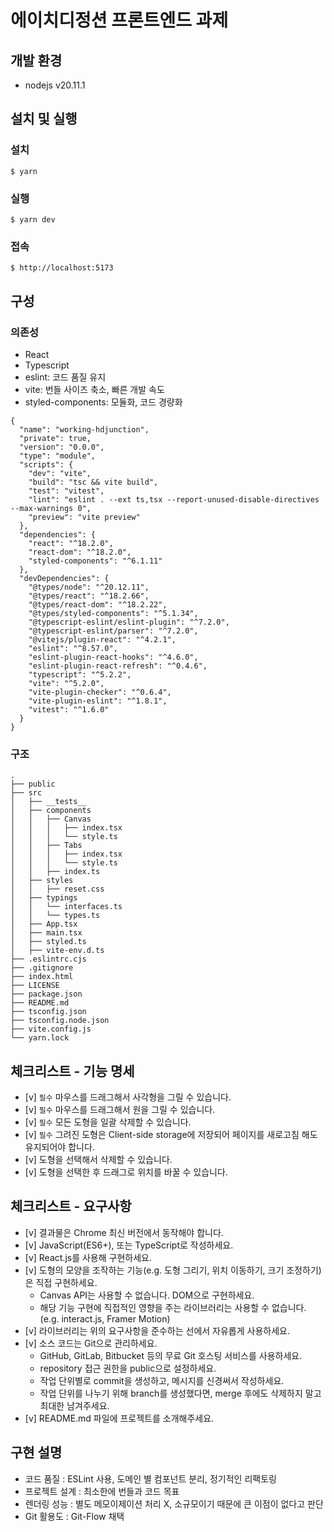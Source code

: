# 에이치디정션 프론트엔드 과제

## 개발 환경

- nodejs v20.11.1

## 설치 및 실행

### 설치

```
$ yarn
```

### 실행

```
$ yarn dev
```

### 접속

```
$ http://localhost:5173
```

## 구성

### 의존성

- React
- Typescript
- eslint: 코드 품질 유지
- vite: 번들 사이즈 축소, 빠른 개발 속도
- styled-components: 모듈화, 코드 경량화

```
{
  "name": "working-hdjunction",
  "private": true,
  "version": "0.0.0",
  "type": "module",
  "scripts": {
    "dev": "vite",
    "build": "tsc && vite build",
    "test": "vitest",
    "lint": "eslint . --ext ts,tsx --report-unused-disable-directives --max-warnings 0",
    "preview": "vite preview"
  },
  "dependencies": {
    "react": "^18.2.0",
    "react-dom": "^18.2.0",
    "styled-components": "^6.1.11"
  },
  "devDependencies": {
    "@types/node": "^20.12.11",
    "@types/react": "^18.2.66",
    "@types/react-dom": "^18.2.22",
    "@types/styled-components": "^5.1.34",
    "@typescript-eslint/eslint-plugin": "^7.2.0",
    "@typescript-eslint/parser": "^7.2.0",
    "@vitejs/plugin-react": "^4.2.1",
    "eslint": "^8.57.0",
    "eslint-plugin-react-hooks": "^4.6.0",
    "eslint-plugin-react-refresh": "^0.4.6",
    "typescript": "^5.2.2",
    "vite": "^5.2.0",
    "vite-plugin-checker": "^0.6.4",
    "vite-plugin-eslint": "^1.8.1",
    "vitest": "^1.6.0"
  }
}
```

### 구조

```
.
├── public
├── src
│   ├── __tests__
│   ├── components
│   │   ├── Canvas
│   │   │   ├── index.tsx
│   │   │   └── style.ts
│   │   ├── Tabs
│   │   │   ├── index.tsx
│   │   │   └── style.ts
│   │   ├── index.ts
│   ├── styles
│   │   ├── reset.css
│   ├── typings
│   │   └── interfaces.ts
│   │   └── types.ts
│   ├── App.tsx
│   ├── main.tsx
│   ├── styled.ts
│   ├── vite-env.d.ts
├── .eslintrc.cjs
├── .gitignore
├── index.html
├── LICENSE
├── package.json
├── README.md
├── tsconfig.json
├── tsconfig.node.json
├── vite.config.js
└── yarn.lock
```

## 체크리스트 - 기능 명세

- [v] `필수` 마우스를 드래그해서 사각형을 그릴 수 있습니다.
- [v] `필수` 마우스를 드래그해서 원을 그릴 수 있습니다.
- [v] `필수` 모든 도형을 일괄 삭제할 수 있습니다.
- [v] `필수` 그려진 도형은 Client-side storage에 저장되어 페이지를 새로고침 해도 유지되어야 합니다.
- [v] 도형을 선택해서 삭제할 수 있습니다.
- [v] 도형을 선택한 후 드래그로 위치를 바꿀 수 있습니다.

## 체크리스트 - 요구사항

- [v] 결과물은 Chrome 최신 버전에서 동작해야 합니다.
- [v] JavaScript(ES6+), 또는 TypeScript로 작성하세요.
- [v] React.js를 사용해 구현하세요.
- [v] 도형의 모양을 조작하는 기능(e.g. 도형 그리기, 위치 이동하기, 크기 조정하기)은 직접 구현하세요.
  - Canvas API는 사용할 수 없습니다. DOM으로 구현하세요.
  - 해당 기능 구현에 직접적인 영향을 주는 라이브러리는 사용할 수 없습니다. (e.g. interact.js, Framer Motion)
- [v] 라이브러리는 위의 요구사항을 준수하는 선에서 자유롭게 사용하세요.
- [v] 소스 코드는 Git으로 관리하세요.
  - GitHub, GitLab, Bitbucket 등의 무료 Git 호스팅 서비스를 사용하세요.
  - repository 접근 권한을 public으로 설정하세요.
  - 작업 단위별로 commit을 생성하고, 메시지를 신경써서 작성하세요.
  - 작업 단위를 나누기 위해 branch를 생성했다면, merge 후에도 삭제하지 말고 최대한 남겨주세요.
- [v] README.md 파일에 프로젝트를 소개해주세요.

## 구현 설명

- 코드 품질 : ESLint 사용, 도메인 별 컴포넌트 분리, 정기적인 리팩토링
- 프로젝트 설계 : 최소한에 번들과 코드 목표
- 렌더링 성능 : 별도 메모이제이션 처리 X, 소규모이기 때문에 큰 이점이 없다고 판단
- Git 활용도 : Git-Flow 채택
